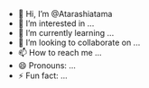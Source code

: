 - 👋 Hi, I’m @Atarashiatama
- 👀 I’m interested in ...
- 🌱 I’m currently learning ...
- 💞️ I’m looking to collaborate on ...
- 📫 How to reach me ...
- 😄 Pronouns: ...
- ⚡ Fun fact: ...

<!---
Atarashiatama/Atarashiatama is a ✨ special ✨ repository because its `README.md` (this file) appears on your GitHub profile.
You can click the Preview link to take a look at your changes.
--->
